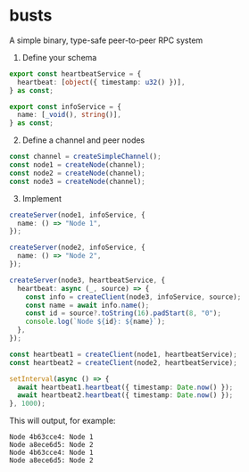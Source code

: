# busts

A simple binary, type-safe peer-to-peer RPC system

1. Define your schema

```ts
export const heartbeatService = {
  heartbeat: [object({ timestamp: u32() })],
} as const;

export const infoService = {
  name: [_void(), string()],
} as const;
```

2. Define a channel and peer nodes

```ts
const channel = createSimpleChannel();
const node1 = createNode(channel);
const node2 = createNode(channel);
const node3 = createNode(channel);
```

3. Implement

```ts
createServer(node1, infoService, {
  name: () => "Node 1",
});

createServer(node2, infoService, {
  name: () => "Node 2",
});

createServer(node3, heartbeatService, {
  heartbeat: async (_, source) => {
    const info = createClient(node3, infoService, source);
    const name = await info.name();
    const id = source?.toString(16).padStart(8, "0");
    console.log(`Node ${id}: ${name}`);
  },
});

const heartbeat1 = createClient(node1, heartbeatService);
const heartbeat2 = createClient(node2, heartbeatService);

setInterval(async () => {
  await heartbeat1.heartbeat({ timestamp: Date.now() });
  await heartbeat2.heartbeat({ timestamp: Date.now() });
}, 1000);
```

This will output, for example:

```
Node 4b63cce4: Node 1
Node a8ece6d5: Node 2
Node 4b63cce4: Node 1
Node a8ece6d5: Node 2
```
